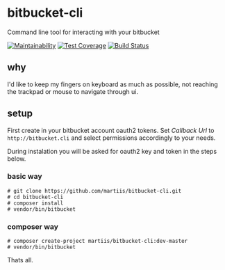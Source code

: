 # bitbucket-cli
Command line tool for interacting with your bitbucket

[![Maintainability](https://api.codeclimate.com/v1/badges/f9200996f2c3c2817c6c/maintainability)](https://codeclimate.com/github/martiis/bitbucket-cli/maintainability)
[![Test Coverage](https://api.codeclimate.com/v1/badges/f9200996f2c3c2817c6c/test_coverage)](https://codeclimate.com/github/martiis/bitbucket-cli/test_coverage)
[![Build Status](https://travis-ci.org/martiis/bitbucket-cli.svg?branch=master)](https://travis-ci.org/martiis/bitbucket-cli)

## why

I'd like to keep my fingers on keyboard as much as possible, not reaching the trackpad or mouse to navigate through ui.

## setup

First create in your bitbucket account oauth2 tokens. Set *Callback Url* to `http://bitbucket.cli` and select permissions accordingly to your needs.

During instalation you will be asked for oauth2 key and token in the steps below.

### basic way
```
# git clone https://github.com/martiis/bitbucket-cli.git
# cd bitbucket-cli
# composer install
# vendor/bin/bitbucket
```

### composer way
```
# composer create-project martiis/bitbucket-cli:dev-master
# vendor/bin/bitbucket
```

Thats all.
